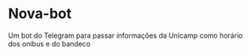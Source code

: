 # Nova-bot
Um bot do Telegram para passar informações da Unicamp como horário dos onibus e do bandeco
